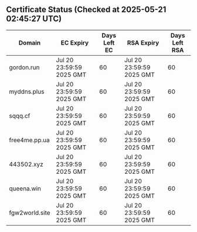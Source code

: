 ## Certificate Status (Checked at 2025-05-21 02:45:27 UTC)
| Domain | EC Expiry | Days Left EC | RSA Expiry | Days Left RSA |
|--------|-----------|-------------|------------|--------------|
| gordon.run | Jul 20 23:59:59 2025 GMT | 60 | Jul 20 23:59:59 2025 GMT | 60 |
| myddns.plus | Jul 20 23:59:59 2025 GMT | 60 | Jul 20 23:59:59 2025 GMT | 60 |
| sqqq.cf | Jul 20 23:59:59 2025 GMT | 60 | Jul 20 23:59:59 2025 GMT | 60 |
| free4me.pp.ua | Jul 20 23:59:59 2025 GMT | 60 | Jul 20 23:59:59 2025 GMT | 60 |
| 443502.xyz | Jul 20 23:59:59 2025 GMT | 60 | Jul 20 23:59:59 2025 GMT | 60 |
| queena.win | Jul 20 23:59:59 2025 GMT | 60 | Jul 20 23:59:59 2025 GMT | 60 |
| fgw2world.site | Jul 20 23:59:59 2025 GMT | 60 | Jul 20 23:59:59 2025 GMT | 60 |

